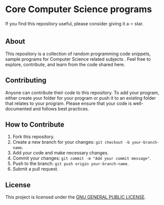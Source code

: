 # Core Computer Science programs

If you find this repository useful, please consider giving it a ⭐️ star.

## About

This repository is a collection of random programming code snippets, sample programs for Computer Science related subjects . Feel free to explore, contribute, and learn from the code shared here.

## Contributing

Anyone can contribute their code to this repository. To add your program, either create your folder for your program or push it to an existing folder that relates to your program. Please ensure that your code is well-documented and follows best practices.

## How to Contribute

1. Fork this repository.
2. Create a new branch for your changes: `git checkout -b your-branch-name`.
3. Add your code and make necessary changes.
4. Commit your changes: `git commit -m "Add your commit message"`.
5. Push to the branch: `git push origin your-branch-name`.
6. Submit a pull request.

## License

This project is licensed under the [GNU GENERAL PUBLIC LICENSE](./LICENSE).
